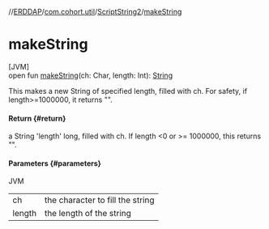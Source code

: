 //[ERDDAP](../../../index.md)/[com.cohort.util](../index.md)/[ScriptString2](index.md)/[makeString](make-string.md)

# makeString

[JVM]\
open fun [makeString](make-string.md)(ch: Char, length: Int): [String](https://docs.oracle.com/en/java/javase/21/docs/api/java.base/java/lang/String.html)

This makes a new String of specified length, filled with ch. For safety, if length&gt;=1000000, it returns &quot;&quot;.

#### Return {#return}

a String 'length' long, filled with ch. If length &lt;0 or &gt;= 1000000, this returns &quot;&quot;.

#### Parameters {#parameters}

JVM

| | |
|---|---|
| ch | the character to fill the string |
| length | the length of the string |